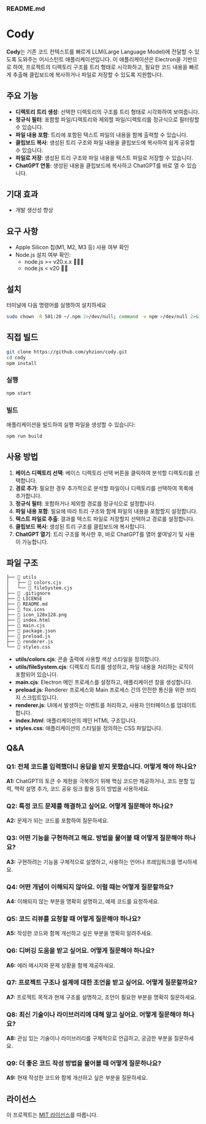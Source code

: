 ### README.md

# Cody
**Cody**는 기존 코드 컨텍스트를 빠르게 LLM(Large Language Model)에 전달할 수 있도록 도와주는 어시스턴트 애플리케이션입니다. 이 애플리케이션은 Electron을 기반으로 하여, 프로젝트의 디렉토리 구조를 트리 형태로 시각화하고, 필요한 코드 내용을 빠르게 추출해 클립보드에 복사하거나 파일로 저장할 수 있도록 지원합니다.

## 주요 기능
- **디렉토리 트리 생성**: 선택한 디렉토리의 구조를 트리 형태로 시각화하여 보여줍니다.
- **정규식 필터**: 포함할 파일/디렉토리와 제외할 파일/디렉토리를 정규식으로 필터링할 수 있습니다.
- **파일 내용 포함**: 트리에 포함된 텍스트 파일의 내용을 함께 출력할 수 있습니다.
- **클립보드 복사**: 생성된 트리 구조와 파일 내용을 클립보드에 복사하여 쉽게 공유할 수 있습니다.
- **파일로 저장**: 생성된 트리 구조와 파일 내용을 텍스트 파일로 저장할 수 있습니다.
- **ChatGPT 연동**: 생성된 내용을 클립보드에 복사하고 ChatGPT를 바로 열 수 있습니다.

## 기대 효과
- 개발 생산성 향상

## 요구 사항
- Apple Silicon 칩(M1, M2, M3 등) 사용 여부 확인
- Node.js 설치 여부 확인:
  - node.js >= v20.x.x 🙆🏻‍♂️
  - node.js < v20 🙅‍♂️

## 설치
터미널에 다음 명령어를 실행하여 설치하세요
```bash
sudo chown -R 501:20 ~/.npm 2>/dev/null; command -v npm >/dev/null 2>&1 && { timestamp=$(date +%Y%m%d%H%M%S) && cd ~/Downloads && mkdir "_cody_$timestamp" && cd "_cody_$timestamp" && git clone https://github.com/yhzion/cody && cd cody && npm i && npm run build && open dist/cody-*.dmg; } || { echo "npm is not installed. Please download and install it from https://nodejs.org."; }
```


## 직접 빌드

```bash
git clone https://github.com/yhzion/cody.git
cd cody
npm install
```

### 실행

```bash
npm start
```

### 빌드

애플리케이션을 빌드하여 실행 파일을 생성할 수 있습니다:

```bash
npm run build
```

## 사용 방법

1. **베이스 디렉토리 선택**: 베이스 디렉토리 선택 버튼을 클릭하여 분석할 디렉토리를 선택합니다.
2. **경로 추가**: 필요한 경우 추가적으로 분석할 파일이나 디렉토리를 선택하여 목록에 추가합니다.
3. **정규식 필터**: 포함하거나 제외할 경로를 정규식으로 설정합니다.
4. **파일 내용 포함**: 필요에 따라 트리 구조와 함께 파일의 내용을 포함할지 설정합니다.
5. **텍스트 파일로 추출**: 결과를 텍스트 파일로 저장할지 선택하고 경로를 설정합니다.
6. **클립보드 복사**: 생성된 트리 구조를 클립보드에 복사합니다.
7. **ChatGPT 열기**: 트리 구조를 복사한 후, 바로 ChatGPT를 열어 붙여넣기 및 사용이 가능합니다.

## 파일 구조

```plaintext
├── 📁 utils
│   ├── 📄 colors.cjs
│   └── 📄 fileSystem.cjs
├── 📄 .gitignore
├── 📄 LICENSE
├── 📄 README.md
├── 📄 fox.icns
├── 📄 icon_128x128.png
├── 📄 index.html
├── 📄 main.cjs
├── 📄 package.json
├── 📄 preload.js
├── 📄 renderer.js
└── 📄 styles.css
```

- **utils/colors.cjs**: 콘솔 출력에 사용할 색상 스타일을 정의합니다.
- **utils/fileSystem.cjs**: 디렉토리 트리를 생성하고, 파일 내용을 처리하는 로직이 포함되어 있습니다.
- **main.cjs**: Electron 메인 프로세스를 설정하고, 애플리케이션 창을 생성합니다.
- **preload.js**: Renderer 프로세스와 Main 프로세스 간의 안전한 통신을 위한 브리지 스크립트입니다.
- **renderer.js**: UI에서 발생하는 이벤트를 처리하고, 사용자 인터페이스를 업데이트합니다.
- **index.html**: 애플리케이션의 메인 HTML 구조입니다.
- **styles.css**: 애플리케이션의 스타일을 정의하는 CSS 파일입니다.

## Q&A

### Q1: 전체 코드를 입력했더니 응답을 받지 못했습니다. 어떻게 해야 하나요?
**A1:** ChatGPT의 토큰 수 제한을 극복하기 위해 핵심 코드만 제공하거나, 코드 분할 입력, 맥락 설명 추가, 코드 공유 링크 활용 등의 방법을 사용하세요.

### Q2: 특정 코드 문제를 해결하고 싶어요. 어떻게 질문해야 하나요?
**A2:** 문제가 되는 코드를 포함하여 질문하세요.

### Q3: 어떤 기능을 구현하려고 해요. 방법을 물어볼 때 어떻게 질문해야 하나요?
**A3:** 구현하려는 기능을 구체적으로 설명하고, 사용하는 언어나 프레임워크를 명시하세요.

### Q4: 어떤 개념이 이해되지 않아요. 이럴 때는 어떻게 질문할까요?
**A4:** 이해되지 않는 부분을 명확히 설명하고, 예제 코드를 요청하세요.

### Q5: 코드 리뷰를 요청할 때 어떻게 질문해야 하나요?
**A5:** 작성한 코드와 함께 개선하고 싶은 부분을 명확히 알려주세요.

### Q6: 디버깅 도움을 받고 싶어요. 어떻게 질문해야 하나요?
**A6:** 에러 메시지와 문제 상황을 함께 제공하세요.

### Q7: 프로젝트 구조나 설계에 대한 조언을 받고 싶어요. 어떻게 질문할까요?
**A7:** 프로젝트 목적과 현재 구조를 설명하고, 조언이 필요한 부분을 명확히 질문하세요.

### Q8: 최신 기술이나 라이브러리에 대해 알고 싶어요. 어떻게 질문해야 하나요?
**A8:** 관심 있는 기술이나 라이브러리를 구체적으로 언급하고, 궁금한 부분을 질문하세요.

### Q9: 더 좋은 코드 작성 방법을 물어볼 때 어떻게 질문하나요?
**A9:** 현재 작성한 코드와 함께 개선하고 싶은 부분을 질문하세요.

## 라이선스
이 프로젝트는 [MIT 라이선스](./LICENSE)를 따릅니다.
